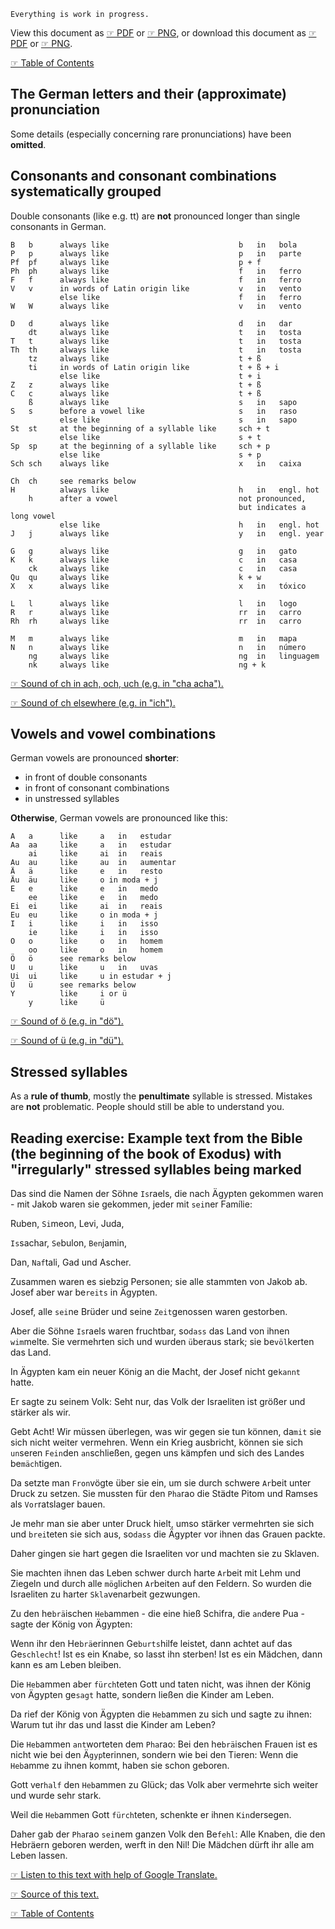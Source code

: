 
`Everything is work in progress.`

View this document as [☞ PDF](https://github.com/deduke-men-a-selanna/angel/blob/main/Pronunciation.pdf) or [☞ PNG](https://github.com/deduke-men-a-selanna/angel/blob/main/Pronunciation.png), or download this document as [☞ PDF](https://raw.githubusercontent.com/deduke-men-a-selanna/angel/main/Pronunciation.pdf) or [☞ PNG](https://raw.githubusercontent.com/deduke-men-a-selanna/angel/main/Pronunciation.png).

[☞ Table of Contents](https://github.com/deduke-men-a-selanna/angel/blob/main/Readme.md)

The German letters and their (approximate) pronunciation
-

Some details (especially concerning rare pronunciations) have been **omitted**.

Consonants and consonant combinations systematically grouped
-

Double consonants (like e.g. tt) are **not** pronounced longer than single consonants in German.

    B   b      always like                             b   in   bola
    P   p      always like                             p   in   parte
    Pf  pf     always like                             p + f
    Ph  ph     always like                             f   in   ferro
    F   f      always like                             f   in   ferro
    V   v      in words of Latin origin like           v   in   vento
               else like                               f   in   ferro
    W   W      always like                             v   in   vento

    D   d      always like                             d   in   dar
        dt     always like                             t   in   tosta
    T   t      always like                             t   in   tosta
    Th  th     always like                             t   in   tosta
        tz     always like                             t + ß
        ti     in words of Latin origin like           t + ß + i
               else like                               t + i
    Z   z      always like                             t + ß
    C   c      always like                             t + ß
        ß      always like                             s   in   sapo
    S   s      before a vowel like                     s   in   raso
               else like                               s   in   sapo
    St  st     at the beginning of a syllable like     sch + t
               else like                               s + t
    Sp  sp     at the beginning of a syllable like     sch + p
               else like                               s + p
    Sch sch    always like                             x   in   caixa

    Ch  ch     see remarks below
    H          always like                             h   in   engl. hot
        h      after a vowel                           not pronounced,
                                                       but indicates a long vowel
               else like                               h   in   engl. hot
    J   j      always like                             y   in   engl. year

    G   g      always like                             g   in   gato
    K   k      always like                             c   in   casa
        ck     always like                             c   in   casa
    Qu  qu     always like                             k + w
    X   x      always like                             x   in   tóxico

    L   l      always like                             l   in   logo
    R   r      always like                             rr  in   carro
    Rh  rh     always like                             rr  in   carro

    M   m      always like                             m   in   mapa
    N   n      always like                             n   in   número
        ng     always like                             ng  in   linguagem
        nk     always like                             ng + k

[☞ Sound of ch in ach, och, uch (e.g. in "cha acha").](https://upload.wikimedia.org/wikipedia/commons/0/0f/Voiceless_velar_fricative.ogg)

[☞ Sound of ch elsewhere (e.g. in "ich").](https://upload.wikimedia.org/wikipedia/commons/4/43/De-ich.ogg)

Vowels and vowel combinations
-

German vowels are pronounced **shorter**:
* in front of double consonants
* in front of consonant combinations
* in unstressed syllables

**Otherwise**, German vowels are pronounced like this:

    A   a      like     a   in   estudar
    Aa  aa     like     a   in   estudar
        ai     like     ai  in   reais
    Au  au     like     au  in   aumentar
    Ä   ä      like     e   in   resto
    Äu  äu     like     o in moda + j
    E   e      like     e   in   medo
        ee     like     e   in   medo
    Ei  ei     like     ai  in   reais
    Eu  eu     like     o in moda + j
    I   i      like     i   in   isso
        ie     like     i   in   isso
    O   o      like     o   in   homem
        oo     like     o   in   homem
    Ö   ö      see remarks below
    U   u      like     u   in   uvas
    Ui  ui     like     u in estudar + j
    Ü   ü      see remarks below
    Y          like     i or ü
        y      like     ü

[☞ Sound of ö (e.g. in "dö").](https://upload.wikimedia.org/wikipedia/commons/5/53/Close-mid_front_rounded_vowel.ogg)

[☞ Sound of ü (e.g. in "dü").](https://upload.wikimedia.org/wikipedia/commons/e/ea/Close_front_rounded_vowel.ogg)

Stressed syllables
-

As a **rule of thumb**, mostly the **penultimate** syllable is stressed. Mistakes are **not** problematic. People should still be able to understand you.


Reading exercise: Example text from the Bible (the beginning of the book of Exodus) with "irregularly" stressed syllables being marked
-

Das sind die Namen der Söhne `Is`raels, die nach Ägypten gekommen waren - mit Jakob waren sie gekommen, jeder mit `sei`ner Famílie:

Ruben, `Si`meon, Levi, Juda,

`Is`sachar, `Se`bulon, `Ben`jamin,

Dan, `Naf`tali, Gad und Ascher.

Zusammen waren es siebzig Personen; sie alle stammten von Jakob ab. Josef aber war be`reits` in Ägypten.

Josef, alle `sei`ne Brüder und seine `Zeit`genossen waren gestorben.

Aber die Söhne `Is`raels waren fruchtbar, so`dass` das Land von ihnen `wim`melte. Sie vermehrten sich und wurden `ü`beraus stark; sie be`völ`kerten das Land.

In Ägypten kam ein neuer König an die Macht, der Josef nicht ge`kannt` hatte.

Er sagte zu seinem Volk: Seht nur, das Volk der Israeliten ist größer und stärker als wir.

Gebt Acht! Wir müssen überlegen, was wir gegen sie tun können, da`mit` sie sich nicht weiter vermehren. Wenn ein Krieg ausbricht, können sie sich `un`seren `Fein`den `an`schließen, gegen uns kämpfen und sich des Landes be`mäch`tigen.

Da setzte man `Fron`vögte über sie ein, um sie durch schwere `Ar`beit unter Druck zu setzen. Sie mussten für den `Pha`rao die Städte Pitom und Ramses als `Vor`ratslager bauen.

Je mehr man sie aber unter Druck hielt, umso stärker vermehrten sie sich und `brei`teten sie sich aus, so`dass` die Ägypter vor ihnen das Grauen packte.

Daher gingen sie hart gegen die Israeliten vor und machten sie zu Sklaven.

Sie machten ihnen das Leben schwer durch harte `Ar`beit mit Lehm und Ziegeln und durch alle `mög`lichen `Ar`beiten auf den Feldern. So wurden die Israeliten zu harter `Skla`venarbeit gezwungen.

Zu den he`brä`ischen `Heb`ammen - die eine hieß Schifra, die `an`dere Pua - sagte der König von Ägypten:

Wenn ihr den He`brä`erinnen Ge`burts`hilfe leistet, dann achtet auf das Ge`schlecht`! Ist es ein Knabe, so lasst ihn sterben! Ist es ein Mädchen, dann kann es am Leben bleiben.

Die `Heb`ammen aber `fürch`teten Gott und taten nicht, was ihnen der König von Ägypten ge`sagt` hatte, sondern ließen die Kinder am Leben.

Da rief der König von Ägypten die `Heb`ammen zu sich und sagte zu ihnen: Warum tut ihr das und lasst die Kinder am Leben?

Die `Heb`ammen `ant`worteten dem `Pha`rao: Bei den he`brä`ischen Frauen ist es nicht wie bei den Ä`gyp`terinnen, sondern wie bei den Tieren: Wenn die `Heb`amme zu ihnen kommt, haben sie schon geboren.

Gott ver`half` den `Heb`ammen zu Glück; das Volk aber vermehrte sich weiter und wurde sehr stark.

Weil die `Heb`ammen Gott `fürch`teten, schenkte er ihnen `Kin`dersegen.

Daher gab der `Pha`rao `sei`nem ganzen Volk den Be`fehl`: Alle Knaben, die den Hebräern geboren werden, werft in den Nil! Die Mädchen dürft ihr alle am Leben lassen.

[☞ Listen to this text with help of Google Translate.](https://translate.google.com/?hl=de&sl=de&tl=pt&text=Das%20sind%20die%20Namen%20der%20S%C3%B6hne%20Israels%2C%20die%20nach%20%C3%84gypten%20gekommen%20waren%20-%20mit%20Jakob%20waren%20sie%20gekommen%2C%20jeder%20mit%20seiner%20Familie%3A%09%0ARuben%2C%20Simeon%2C%20Levi%2C%20Juda%2C%09%0AIssachar%2C%20Sebulon%2C%20Benjamin%2C%09%0ADan%2C%20Naftali%2C%20Gad%20und%20Ascher.%09%0AZusammen%20waren%20es%20siebzig%20Personen%3B%20sie%20alle%20stammten%20von%20Jakob%20ab.%20Josef%20aber%20war%20bereits%20in%20%C3%84gypten.%09%0AJosef%2C%20alle%20seine%20Br%C3%BCder%20und%20seine%20Zeitgenossen%20waren%20gestorben.%09%0AAber%20die%20S%C3%B6hne%20Israels%20waren%20fruchtbar%2C%20sodass%20das%20Land%20von%20ihnen%20wimmelte.%20Sie%20vermehrten%20sich%20und%20wurden%20%C3%BCberaus%20stark%3B%20sie%20bev%C3%B6lkerten%20das%20Land.%09%0AIn%20%C3%84gypten%20kam%20ein%20neuer%20K%C3%B6nig%20an%20die%20Macht%2C%20der%20Josef%20nicht%20gekannt%20hatte.%09%0AEr%20sagte%20zu%20seinem%20Volk%3A%20Seht%20nur%2C%20das%20Volk%20der%20Israeliten%20ist%20gr%C3%B6%C3%9Fer%20und%20st%C3%A4rker%20als%20wir.%09%0AGebt%20Acht!%20Wir%20m%C3%BCssen%20%C3%BCberlegen%2C%20was%20wir%20gegen%20sie%20tun%20k%C3%B6nnen%2C%20damit%20sie%20sich%20nicht%20weiter%20vermehren.%20Wenn%20ein%20Krieg%20ausbricht%2C%20k%C3%B6nnen%20sie%20sich%20unseren%20Feinden%20anschlie%C3%9Fen%2C%20gegen%20uns%20k%C3%A4mpfen%20und%20sich%20des%20Landes%20bem%C3%A4chtigen.%09%0ADa%20setzte%20man%20Fronv%C3%B6gte%20%C3%BCber%20sie%20ein%2C%20um%20sie%20durch%20schwere%20Arbeit%20unter%20Druck%20zu%20setzen.%20Sie%20mussten%20f%C3%BCr%20den%20Pharao%20die%20St%C3%A4dte%20Pitom%20und%20Ramses%20als%20Vorratslager%20bauen.%09%0AJe%20mehr%20man%20sie%20aber%20unter%20Druck%20hielt%2C%20umso%20st%C3%A4rker%20vermehrten%20sie%20sich%20und%20breiteten%20sie%20sich%20aus%2C%20sodass%20die%20%C3%84gypter%20vor%20ihnen%20das%20Grauen%20packte.%09%0ADaher%20gingen%20sie%20hart%20gegen%20die%20Israeliten%20vor%20und%20machten%20sie%20zu%20Sklaven.%09%0ASie%20machten%20ihnen%20das%20Leben%20schwer%20durch%20harte%20Arbeit%20mit%20Lehm%20und%20Ziegeln%20und%20durch%20alle%20m%C3%B6glichen%20Arbeiten%20auf%20den%20Feldern.%20So%20wurden%20die%20Israeliten%20zu%20harter%20Sklavenarbeit%20gezwungen.%09%0AZu%20den%20hebr%C3%A4ischen%20Hebammen%20-%20die%20eine%20hie%C3%9F%20Schifra%2C%20die%20andere%20Pua%20-%20sagte%20der%20K%C3%B6nig%20von%20%C3%84gypten%3A%09%0AWenn%20ihr%20den%20Hebr%C3%A4erinnen%20Geburtshilfe%20leistet%2C%20dann%20achtet%20auf%20das%20Geschlecht!%20Ist%20es%20ein%20Knabe%2C%20so%20lasst%20ihn%20sterben!%20Ist%20es%20ein%20M%C3%A4dchen%2C%20dann%20kann%20es%20am%20Leben%20bleiben.%09%0ADie%20Hebammen%20aber%20f%C3%BCrchteten%20Gott%20und%20taten%20nicht%2C%20was%20ihnen%20der%20K%C3%B6nig%20von%20%C3%84gypten%20gesagt%20hatte%2C%20sondern%20lie%C3%9Fen%20die%20Kinder%20am%20Leben.%09%0ADa%20rief%20der%20K%C3%B6nig%20von%20%C3%84gypten%20die%20Hebammen%20zu%20sich%20und%20sagte%20zu%20ihnen%3A%20Warum%20tut%20ihr%20das%20und%20lasst%20die%20Kinder%20am%20Leben%3F%09%0ADie%20Hebammen%20antworteten%20dem%20Pharao%3A%20Bei%20den%20hebr%C3%A4ischen%20Frauen%20ist%20es%20nicht%20wie%20bei%20den%20%C3%84gypterinnen%2C%20sondern%20wie%20bei%20den%20Tieren%3A%20Wenn%20die%20Hebamme%20zu%20ihnen%20kommt%2C%20haben%20sie%20schon%20geboren.%09%0AGott%20verhalf%20den%20Hebammen%20zu%20Gl%C3%BCck%3B%20das%20Volk%20aber%20vermehrte%20sich%20weiter%20und%20wurde%20sehr%20stark.%09%0AWeil%20die%20Hebammen%20Gott%20f%C3%BCrchteten%2C%20schenkte%20er%20ihnen%20Kindersegen.%09%0ADaher%20gab%20der%20Pharao%20seinem%20ganzen%20Volk%20den%20Befehl%3A%20Alle%20Knaben%2C%20die%20den%20Hebr%C3%A4ern%20geboren%20werden%2C%20werft%20in%20den%20Nil!%20Die%20M%C3%A4dchen%20d%C3%BCrft%20ihr%20alle%20am%20Leben%20lassen.&op=translate)

[☞ Source of this text.](https://www.uibk.ac.at/theol/leseraum/bibel/ex1.html)

[☞ Table of Contents](https://github.com/deduke-men-a-selanna/angel/blob/main/Readme.md)


